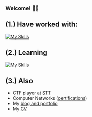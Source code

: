 ### Welcome! 👨‍💻

## (1.) Have worked with:
[![My Skills](https://skillicons.dev/icons?i=c,java,py,bash,docker,azure,ansible,postgresql,flask,html,js,css)](https://skillicons.dev)

## (2.) Learning
[![My Skills](https://skillicons.dev/icons?i=kali,raspberrypi)](https://skillicons.dev) <br />

## (3.) Also
- CTF player at <a href="https://sectt.github.io/">STT</a>
- Computer Networks (<a href="https://www.credly.com/users/axel-carapinha">certifications</a>)
- My <a href="https://axelcarapinha.github.io/">blog and portfolio</a>
- My <a href="http://axelamc.com/docs/cv.pdf">CV</a>
